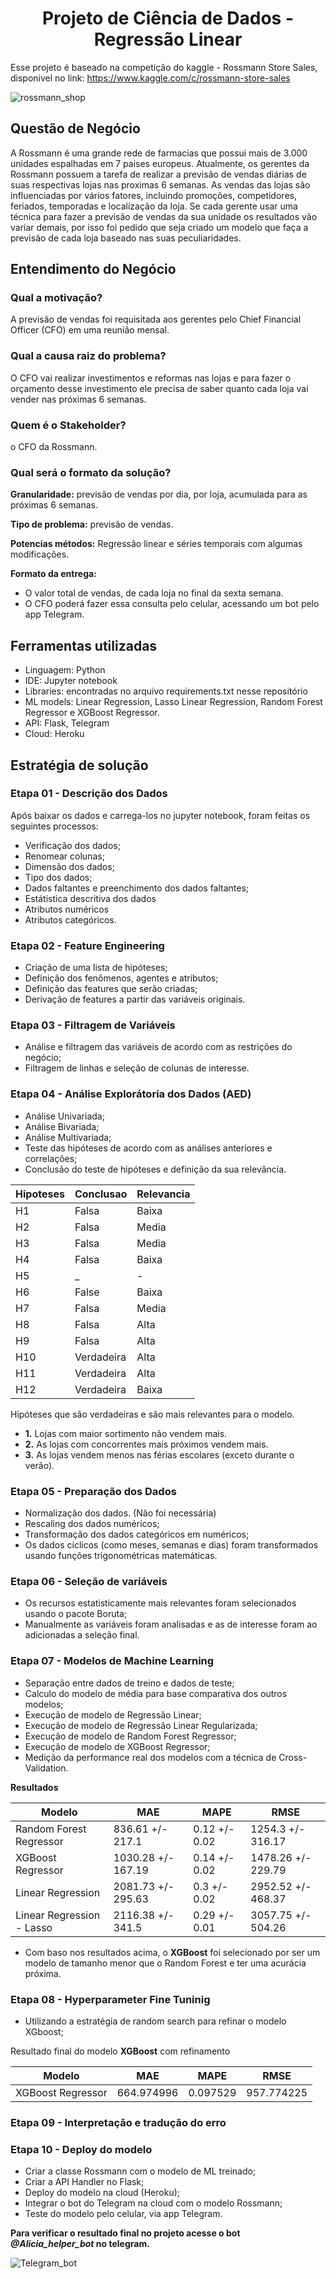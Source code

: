 <h1 align="center">Projeto de Ciência de Dados - Regressão Linear</h1>

Esse projeto é baseado na competição do kaggle - Rossmann Store Sales, disponivel no link: https://www.kaggle.com/c/rossmann-store-sales

![rossmann_shop](https://user-images.githubusercontent.com/78423995/119698135-5391d400-be27-11eb-9682-f7ad963f03cf.jpg)

## Questão de Negócio

A Rossmann é uma grande rede de farmacias que possui mais de 3.000 unidades espalhadas em 7 paises europeus. Atualmente, os gerentes da Rossmann possuem a tarefa de realizar a previsão de vendas diárias de suas respectivas lojas nas proximas 6 semanas. As vendas das lojas são influenciadas por vários fatores, incluindo promoções, competidores, feriados, temporadas e localização da loja. Se cada gerente usar uma técnica para fazer a previsão de vendas da sua unidade os resultados vão variar demais, por isso foi pedido que seja criado um modelo que faça a previsão de cada loja baseado nas suas peculiaridades.

## Entendimento do Negócio

### Qual a motivação?
 
A previsão de vendas foi requisitada aos gerentes pelo Chief Financial Officer (CFO) em uma reunião mensal.

### Qual a causa raiz do problema? 

O CFO vai realizar investimentos e reformas nas lojas e para fazer o orçamento desse investimento ele precisa de saber quanto cada loja vai vender nas próximas 6 semanas.

### Quem é o Stakeholder?

o CFO da Rossmann.

### Qual será o formato da solução?

__Granularidade:__ previsão de vendas por dia, por loja, acumulada para as próximas 6 semanas.

__Tipo de problema:__ previsão de vendas.

__Potencias métodos:__ Regressão linear e séries temporais com algumas modificações.

__Formato da entrega:__ 
* O valor total de vendas, de cada loja no final da sexta semana.
* O CFO poderá fazer essa consulta pelo celular, acessando um bot pelo app Telegram. 

## Ferramentas utilizadas

* Linguagem: Python
* IDE: Jupyter notebook
* Libraries: encontradas no arquivo requirements.txt nesse repositório
* ML models: Linear Regression, Lasso Linear Regression, Random Forest Regressor e XGBoost Regressor.
* API: Flask, Telegram
* Cloud: Heroku

## Estratégia de solução

### Etapa 01 - Descrição dos Dados

Após baixar os dados e carrega-los no jupyter notebook, foram feitas os seguintes processos:
* Verificação dos dados;
* Renomear colunas;
* Dimensão dos dados;
* Tipo dos dados;
* Dados faltantes e preenchimento dos dados faltantes;
* Estátistica descritiva dos dados
* Atributos numéricos
* Atributos categóricos.


### Etapa 02 - Feature Engineering

* Criação de uma lista de hipóteses;
* Definição dos fenômenos, agentes e atributos;
* Definição das features que serão criadas;
* Derivação de features a partir das variáveis originais. 

### Etapa 03 - Filtragem de Variáveis

* Análise e filtragem das variáveis de acordo com as restrições do negócio;
* Filtragem de linhas e seleção de colunas de interesse.

### Etapa 04 - Análise Explorátoria dos Dados (AED)

* Análise Univariada;
* Análise Bivariada;
* Análise Multivariada;
* Teste das hipóteses de acordo com as análises anteriores e correlações;
* Conclusão do teste de hipóteses e definição da sua relevância. 

Hipoteses  |  Conclusao  |  Relevancia
----------- |  ----------- | ------------
H1     |      Falsa    |    Baixa
H2     |      Falsa    |    Media
H3     |      Falsa    |    Media
H4     |      Falsa    |    Baixa
H5     |      _        |    -
H6     |      False    |    Baixa
H7     |      Falsa    |    Media
H8     |      Falsa    |    Alta
H9     |      Falsa    |    Alta
H10    |     Verdadeira | Alta
H11    |      Verdadeira |  Alta
H12    |      Verdadeira |  Baixa

Hipóteses que são verdadeiras e são mais relevantes para o modelo. 
* __1.__ Lojas com maior sortimento não vendem mais.
* __2.__ As lojas com concorrentes mais próximos vendem mais.
* __3.__ As lojas vendem menos nas férias escolares (exceto durante o verão).

### Etapa 05 - Preparação dos Dados 

* Normalização dos dados. (Não foi necessária)
* Rescaling dos dados numéricos;
* Transformação dos dados categóricos em numéricos;
* Os dados cíclicos (como meses, semanas e dias) foram transformados usando funções trigonométricas matemáticas.

### Etapa 06 - Seleção de variáveis

* Os recursos estatisticamente mais relevantes foram selecionados usando o pacote Boruta;
* Manualmente as variáveis foram analisadas e as de interesse foram ao adicionadas a seleção final.

### Etapa 07 - Modelos de Machine Learning

* Separação entre dados de treino e dados de teste;
* Calculo do modelo de média para base comparativa dos outros modelos;
* Execução de modelo de Regressão Linear;
* Execução de modelo de Regressão Linear Regularizada;
* Execução de modelo de Random Forest Regressor;
* Execução de modelo de XGBoost Regressor;
* Medição da performance real dos modelos com a técnica de Cross-Validation.

__Resultados__

Modelo | MAE |	MAPE |	RMSE
-------- |  ------- | -------- | ------- 
Random Forest Regressor |	836.61 +/- 217.1 |	0.12 +/- 0.02 |	1254.3 +/- 316.17
XGBoost Regressor |	1030.28 +/- 167.19 |	0.14 +/- 0.02 |	1478.26 +/- 229.79
Linear Regression |	2081.73 +/- 295.63 |	0.3 +/- 0.02 |	2952.52 +/- 468.37
Linear Regression - Lasso |	2116.38 +/- 341.5 |	0.29 +/- 0.01 |	3057.75 +/- 504.26

* Com baso nos resultados acima, o __XGBoost__ foi selecionado por ser um modelo de tamanho menor que o Random Forest e ter uma acurácia próxima.

### Etapa 08 - Hyperparameter Fine Tuninig

* Utilizando a estratégia de random search para refinar o modelo XGboost;

Resultado final do modelo __XGBoost__ com refinamento

Modelo | MAE |	MAPE |	RMSE
-------- |  ------- | -------- | ------- 
XGBoost Regressor |	664.974996 |	0.097529 |	957.774225
	
### Etapa 09 - Interpretação e tradução do erro




### Etapa 10 - Deploy do modelo

* Criar a classe Rossmann com o modelo de ML treinado;
* Criar a API Handler no Flask;
* Deploy do modelo na cloud (Heroku);
* Integrar o bot do Telegram na cloud com o modelo Rossmann;
* Teste do modelo pelo celular, via app Telegram.

__Para verificar o resultado final no projeto acesse o bot *@Alicia_helper_bot* no telegram.__

![Telegram_bot](https://user-images.githubusercontent.com/78423995/119694990-22fc6b00-be24-11eb-9202-74ed997a7e13.gif)






